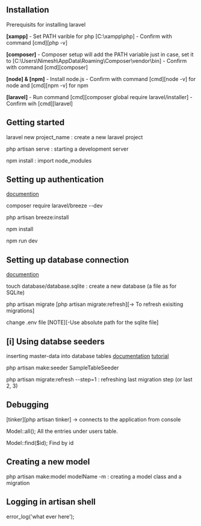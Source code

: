 ## Installation
Prerequisits for installing laravel

**[xampp]** 
    - Set PATH varible for php [C:\xampp\php]
    - Confirm with command [cmd][php -v]

**[composer]**
    - Composer setup will add the PATH variable just in case, set it to [C:\Users\Nimesh\AppData\Roaming\Composer\vendor\bin]
    - Confirm with command [cmd][composer]

**[node] & [npm]**
    - Install node.js
    - Confirm with command [cmd][node -v] for node and [cmd][npm -v] for npm

**[laravel]**
    - Run command [cmd][composer global require laravel/installer]
    - Confirm wih [cmd][laravel]

## Getting started

laravel new project_name : create a new laravel project

php artisan serve : starting a development server

npm install : import node_modules 

## Setting up authentication 
[documention](https://laravel.com/docs/8.x/starter-kits#laravel-breeze)

composer require laravel/breeze --dev  

php artisan breeze:install

npm install

npm run dev

## Setting up database connection
[documention](https://laravel.com/docs/8.x/database)

touch database/database.sqlite : create a new database (a file as for SQLite)

php artisan migrate [php artisan migrate:refresh][-> To refresh exisiting migrations]

change .env file [NOTE][-Use absolute path for the sqlite file]

## [i] Using databse seeders 

inserting master-data into database tables
[documentation](https://laravel.com/docs/8.x/seeding)
[tutorial](https://blog.hashvel.com/posts/insert-data-using-database-seeder-in-laravel/) 

php artisan make:seeder SampleTableSeeder

php artisan migrate:refresh --step=1 : refreshing last migration step (or last 2, 3) 

## Debugging 
[tinker][php artisan tinker] -> connects to the application from console 

Model::all(); All the entries under users table.

Model::find($id); Find by id

## Creating a new model

php artisan make:model modelName -m : creating a model class and a migration

## Logging in artisan shell 

error_log('what ever here');